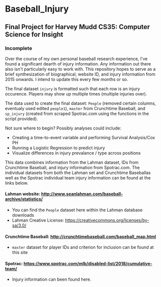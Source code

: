# Baseball_Injury
## Final Project for Harvey Mudd CS35: Computer Science for Insight

### Incomplete

Over the course of my own personal baseball research experience, I've found a significant dearth of injury information. Any information out there also isn't particularly easy to work with. This repository hopes to serve as a brief synthesization of biographical, website ID, and injury information from 2015 onwards. I intend to update this every few months or so. 

The final dataset `injury` is formatted such that each row is an injury occurence. Players may show up multiple times (multiple injuries over).

The data used to create the final dataset: `People` (removed certain columns, eventualy used edited `people1`), `master` from Crunchtime Baseball, and `sp_injury` (created from scraped Spotrac.com using the functions in the script provided).

Not sure where to begin? Possibly analyses could include:

- Creating a time-to-event variable and performing Survival Analysis/Cox PH
- Running a Logistic Regression to predict injury
- Visualize differences in injury prevalance / type across positions

This data combines information from the Lahman dataset, IDs from Crunchtime Baseball, and injury information from Spotrac.com.
The individual datasets from both the Lahman set and Crunchtime Baseballas well as the Spotrac individual team injury information can be found at the links below.


#### Lahman website: http://www.seanlahman.com/baseball-archive/statistics/
  - You can find the `People` dataset here within the Lahman database downloads
  - Lahman Creative License: https://creativecommons.org/licenses/by-sa/3.0/

#### Crunchtime Baseball: http://crunchtimebaseball.com/baseball_map.html
  - `master` dataset for player IDs and criterion for inclusion can be found at this site

#### Spotrac: https://www.spotrac.com/mlb/disabled-list/2018/cumulative-team/
  - Injury information can been found here.
